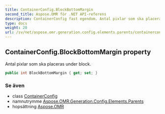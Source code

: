 ```yaml
---
title: ContainerConfig.BlockBottomMargin
second_title: Aspose.OMR för .NET API-referens
description: ContainerConfig fast egendom. Antal pixlar som ska placeras under block.
type: docs
weight: 20
url: /sv/net/aspose.omr.generation.config.elements.parents/containerconfig/blockbottommargin/
---
```

## ContainerConfig.BlockBottomMargin property

Antal pixlar som ska placeras under block.

```csharp
public int BlockBottomMargin { get; set; }
```

### Se även

* class [ContainerConfig](../)
* namnutrymme [Aspose.OMR.Generation.Config.Elements.Parents](../../containerconfig/)
* hopsättning [Aspose.OMR](../../../)


